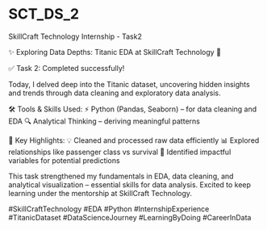 # SCT_DS_2
SkillCraft Technology Internship - Task2

✨ Exploring Data Depths: Titanic EDA at SkillCraft Technology 🚢

✅ Task 2: Completed successfully!

Today, I delved deep into the Titanic dataset, uncovering hidden insights and trends through data cleaning and exploratory data analysis.

🛠 Tools & Skills Used:
⚡ Python (Pandas, Seaborn) – for data cleaning and EDA
🔍 Analytical Thinking – deriving meaningful patterns

🎯 Key Highlights:
💡 Cleaned and processed raw data efficiently
📊 Explored relationships like passenger class vs survival
🧠 Identified impactful variables for potential predictions

This task strengthened my fundamentals in EDA, data cleaning, and analytical visualization – essential skills for data analysis. Excited to keep learning under the mentorship at SkillCraft Technology.

#SkillCraftTechnology #EDA #Python #InternshipExperience #TitanicDataset #DataScienceJourney #LearningByDoing #CareerInData
